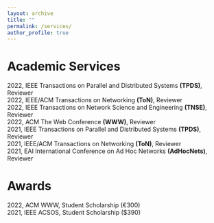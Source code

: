 ```yaml
---
layout: archive
title: ""
permalink: /services/
author_profile: true
---
```


# Academic Services
 
2022, IEEE Transactions on Parallel and Distributed Systems **(TPDS)**, Reviewer   
2022, IEEE/ACM Transactions on Networking **(ToN)**, Reviewer   
2022, IEEE Transactions on Network Science and Engineering **(TNSE)**, Reviewer   
2022, ACM The Web Conference **(WWW)**, Reviewer   
2021, IEEE Transactions on Parallel and Distributed Systems **(TPDS)**, Reviewer  
2021, IEEE/ACM Transactions on Networking **(ToN)**, Reviewer  
2021, EAI International Conference on Ad Hoc Networks **(AdHocNets)**, Reviewer  

# Awards

2022, ACM WWW, Student Scholarship (€300)  
2021, IEEE ACSOS, Student Scholarship ($390)  
